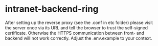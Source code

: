 # intranet-backend-ring

After setting up the reverse proxy (see the .conf in etc folder) please visit the server once via its URL and tell the browser to trust the self-signed certificate.
Otherwise the HTTPS communication between front- and backend will not work correctly. Adjust the .env.example to your context.



